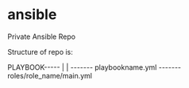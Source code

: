 # ansible

Private Ansible Repo

Structure of repo is: 

PLAYBOOK-----
            |
            |
            ------- playbookname.yml
            ------- roles/role_name/main.yml

####